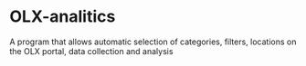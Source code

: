 # OLX-analitics
A program that allows automatic selection of categories, filters, locations on the OLX portal, data collection and analysis

